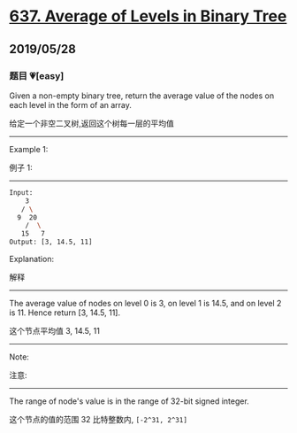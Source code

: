 # [637. Average of Levels in Binary Tree](https://leetcode.com/problems/average-of-levels-in-binary-tree/)

## 2019/05/28

### 题目 💗[easy]

Given a non-empty binary tree, return the average value of the nodes on each level in the form of an array.

给定一个非空二叉树,返回这个树每一层的平均值

---

Example 1:

例子 1:

---

```bash
Input:
    3
   / \
  9  20
    /  \
   15   7
Output: [3, 14.5, 11]
```

Explanation:

解释

---

The average value of nodes on level 0 is 3, on level 1 is 14.5, and on level 2 is 11. Hence return [3, 14.5, 11].

这个节点平均值 3, 14.5, 11

---

Note:

注意:

---

The range of node's value is in the range of 32-bit signed integer.

这个节点的值的范围 32 比特整数内, `[-2^31, 2^31]`
